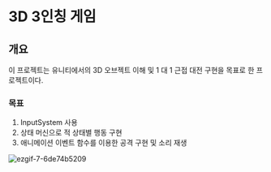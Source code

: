 # 3D 3인칭 게임

## 개요
이 프로젝트는 유니티에서의 3D 오브젝트 이해 및 1 대 1 근접 대전 구현을 목표로 한 프로젝트이다.

### 목표
1. InputSystem 사용
2. 상태 머신으로 적 상태별 행동 구현
3. 애니메이션 이벤트 함수를 이용한 공격 구현 및 소리 재생

![ezgif-7-6de74b5209](https://github.com/mob954325/3DGame_1/assets/87255621/8a8a7088-0238-4688-8feb-0e96470e302d)
